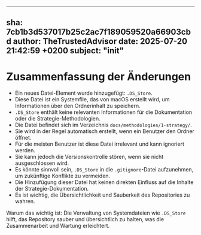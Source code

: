 ---
  sha: 7cb1b3d537017b25c2ac7f189059520a66903cbd
  author: TheTrustedAdvisor
  date: 2025-07-20 21:42:59 +0200
  subject: "init"
  ---

  # Zusammenfassung der Änderungen

- Ein neues Datei-Element wurde hinzugefügt: `.DS_Store`.
- Diese Datei ist ein Systemfile, das von macOS erstellt wird, um Informationen über den Ordnerinhalt zu speichern.
- `.DS_Store` enthält keine relevanten Informationen für die Dokumentation oder die Strategie-Methodologien.
- Die Datei befindet sich im Verzeichnis `docs/methodologies/1-strategy/`.
- Sie wird in der Regel automatisch erstellt, wenn ein Benutzer den Ordner öffnet.
- Für die meisten Benutzer ist diese Datei irrelevant und kann ignoriert werden.
- Sie kann jedoch die Versionskontrolle stören, wenn sie nicht ausgeschlossen wird.
- Es könnte sinnvoll sein, `.DS_Store` in die `.gitignore`-Datei aufzunehmen, um zukünftige Konflikte zu vermeiden.
- Die Hinzufügung dieser Datei hat keinen direkten Einfluss auf die Inhalte der Strategie-Dokumentation.
- Es ist wichtig, die Übersichtlichkeit und Sauberkeit des Repositories zu wahren.

Warum das wichtig ist: Die Verwaltung von Systemdateien wie `.DS_Store` hilft, das Repository sauber und übersichtlich zu halten, was die Zusammenarbeit und Wartung erleichtert.
